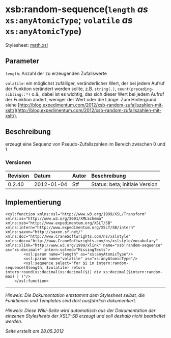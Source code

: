 # xsb:random-sequence(`length` _as_ `xs:anyAtomicType`; `volatile` _as_ `xs:anyAtomicType`) #

Stylesheet: [math.xsl](http://code.google.com/p/xslt-sb/source/browse/trunk/xslt-sb/math.xsl)

## Parameter ##
`length`: Anzahl der zu erzeugenden Zufallswerte


`volatile`: ein möglichst zufälliger, veränderlicher Wert, der bei jedem Aufruf der Funktion verändert werden sollte, z.B. `string(.)`, `count(preceding-sibling::*)` o.ä., dabei ist es wichtig, das sich dieser Wert bei jedem Aufruf der Funktion ändert, weniger der Wert oder die Länge. Zum Hintergrund siehe [http://blog.expedimentum.com/2012/xsb-random-zufallszahlen-mit-xslt/](http://blog.expedimentum.com/2012/xsb-random-zufallszahlen-mit-xslt/).



## Beschreibung ##
erzeugt eine Sequenz von Pseudo-Zufallszahlen im Bereich zwischen 0 und 1

### Versionen ###
| Revision | Datum | Autor | Beschreibung |
|:---------|:------|:------|:-------------|
| 0.2.40 | 2012-01-04 | Stf |   Status: beta;   initiale Version   |


## Implementierung ##
```
<xsl:function xmlns:xsl="http://www.w3.org/1999/XSL/Transform" xmlns:xs="http://www.w3.org/2001/XMLSchema" xmlns:xsb="http://www.expedimentum.org/XSLT/SB" xmlns:intern="http://www.expedimentum.org/XSLT/SB/intern" xmlns:saxon="http://saxon.sf.net/" xmlns:doc="http://www.CraneSoftwrights.com/ns/xslstyle" xmlns:docv="http://www.CraneSoftwrights.com/ns/xslstyle/vocabulary" xmlns:xlink="http://www.w3.org/1999/xlink" name="xsb:random-sequence" as="xs:decimal+" intern:solved="MissingTests">
		<xsl:param name="length" as="xs:anyAtomicType"/>
		<xsl:param name="volatile" as="xs:anyAtomicType"/>
		<xsl:sequence select="for $i in intern:random-sequence($length, $volatile) return intern:round(xs:decimal(xs:decimal($i) div xs:decimal($intern:random-max) ) )"/>
	</xsl:function>
```


---


_Hinweis: Die Dokumentation entstammt dem Stylesheet selbst, die Funktionen und Templates sind dort ausführlich dokumentiert._

_Hinweis: Diese Wiki-Seite wird automatisch aus der Dokumentation der einzenen Stylesheets der XSLT-SB erzeugt und soll deshalb nicht bearbeitet werden._

_Seite erstellt am 28.05.2012_
